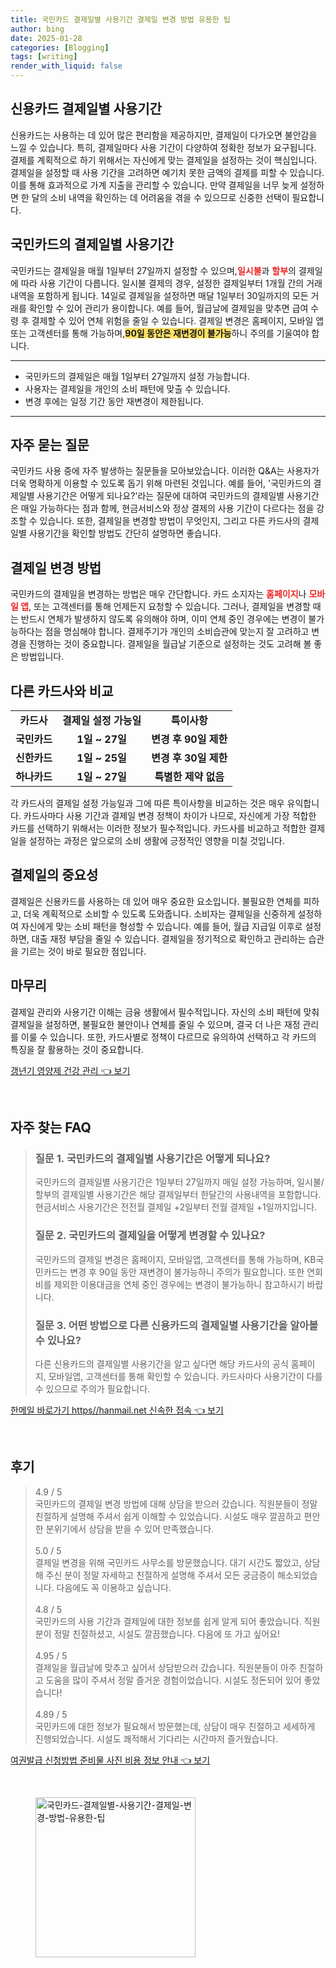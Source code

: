 ```yaml
---
title: 국민카드 결제일별 사용기간 결제일 변경 방법 유용한 팁
author: bing
date: 2025-01-28
categories: [Blogging]
tags: [writing]
render_with_liquid: false
---
```



<h2 id='신용카드_결제일_사용기간'>신용카드 결제일별 사용기간</h2>

<p>신용카드는 사용하는 데 있어 많은 편리함을 제공하지만, 결제일이 다가오면 불안감을 느낄 수 있습니다. 특히, 결제일마다 사용 기간이 다양하여 정확한 정보가 요구됩니다. 결제를 계획적으로 하기 위해서는 자신에게 맞는 결제일을 설정하는 것이 핵심입니다. 결제일을 설정할 때 사용 기간을 고려하면 예기치 못한 금액의 결제를 피할 수 있습니다. 이를 통해 효과적으로 가계 지출을 관리할 수 있습니다. 만약 결제일을 너무 늦게 설정하면 한 달의 소비 내역을 확인하는 데 어려움을 겪을 수 있으므로 신중한 선택이 필요합니다.</p>

<h2 id='국민카드_결제일_사용기간'>국민카드의 결제일별 사용기간</h2>

<p>국민카드는 결제일을 매월 1일부터 27일까지 설정할 수 있으며,<b><span style="color: #ee2323;">일시불</span></b>과 <b><span style="color: #ee2323;">할부</span></b>의 결제일에 따라 사용 기간이 다릅니다. 일시불 결제의 경우, 설정한 결제일부터 1개월 간의 거래 내역을 포함하게 됩니다. 14일로 결제일을 설정하면 매달 1일부터 30일까지의 모든 거래를 확인할 수 있어 관리가 용이합니다. 예를 들어, 월급날에 결제일을 맞추면 급여 수령 후 결제할 수 있어 연체 위험을 줄일 수 있습니다. 결제일 변경은 홈페이지, 모바일 앱 또는 고객센터를 통해 가능하며,<b><span style="background-color: #ffe066;">90일 동안은 재변경이 불가능</span></b>하니 주의를 기울여야 합니다.</p>

<hr />

<ul>
    <li>국민카드의 결제일은 매월 1일부터 27일까지 설정 가능합니다.</li>
    <li>사용자는 결제일을 개인의 소비 패턴에 맞출 수 있습니다.</li>
    <li>변경 후에는 일정 기간 동안 재변경이 제한됩니다.</li>
</ul>

<hr />

<h2 id='자주묻는질문'>자주 묻는 질문</h2>

<p>국민카드 사용 중에 자주 발생하는 질문들을 모아보았습니다. 이러한 Q&A는 사용자가 더욱 명확하게 이용할 수 있도록 돕기 위해 마련된 것입니다. 예를 들어, '국민카드의 결제일별 사용기간은 어떻게 되나요?'라는 질문에 대하여 국민카드의 결제일별 사용기간은 매일 가능하다는 점과 함께, 현금서비스와 정상 결제의 사용 기간이 다르다는 점을 강조할 수 있습니다. 또한, 결제일을 변경할 방법이 무엇인지, 그리고 다른 카드사의 결제일별 사용기간을 확인할 방법도 간단히 설명하면 좋습니다.</p>

<h2 id='결제일_변경_방법'>결제일 변경 방법</h2>

<p>국민카드의 결제일을 변경하는 방법은 매우 간단합니다. 카드 소지자는 <b><span style="color: #ee2323;">홈페이지</span></b>나 <b><span style="color: #ee2323;">모바일 앱</span></b>, 또는 고객센터를 통해 언제든지 요청할 수 있습니다. 그러나, 결제일을 변경할 때는 반드시 연체가 발생하지 않도록 유의해야 하며, 이미 연체 중인 경우에는 변경이 불가능하다는 점을 명심해야 합니다. 결제주기가 개인의 소비습관에 맞는지 잘 고려하고 변경을 진행하는 것이 중요합니다. 결제일을 월급날 기준으로 설정하는 것도 고려해 볼 좋은 방법입니다.</p>

<h2 id='다른카드사_비교'>다른 카드사와 비교</h2>

<table>
    <tr>
        <td style="text-align: center; height: 17px;"><b>카드사</b></td>
        <td style="text-align: center; height: 17px;"><b>결제일 설정 가능일</b></td>
        <td style="text-align: center; height: 17px;"><b>특이사항</b></td>
    </tr>
    <tr>
        <td style="text-align: center; height: 17px;"><b>국민카드</b></td>
        <td style="text-align: center; height: 17px;"><b>1일 ~ 27일</b></td>
        <td style="text-align: center; height: 17px;"><b>변경 후 90일 제한</b></td>
    </tr>
    <tr>
        <td style="text-align: center; height: 17px;"><b>신한카드</b></td>
        <td style="text-align: center; height: 17px;"><b>1일 ~ 25일</b></td>
        <td style="text-align: center; height: 17px;"><b>변경 후 30일 제한</b></td>
    </tr>
    <tr>
        <td style="text-align: center; height: 17px;"><b>하나카드</b></td>
        <td style="text-align: center; height: 17px;"><b>1일 ~ 27일</b></td>
        <td style="text-align: center; height: 17px;"><b>특별한 제약 없음</b></td>
    </tr>
</table>

<p>각 카드사의 결제일 설정 가능일과 그에 따른 특이사항을 비교하는 것은 매우 유익합니다. 카드사마다 사용 기간과 결제일 변경 정책이 차이가 나므로, 자신에게 가장 적합한 카드를 선택하기 위해서는 이러한 정보가 필수적입니다. 카드사를 비교하고 적합한 결제일을 설정하는 과정은 앞으로의 소비 생활에 긍정적인 영향을 미칠 것입니다.</p>

<h2 id='결제일_중요성'>결제일의 중요성</h2>

<p>결제일은 신용카드를 사용하는 데 있어 매우 중요한 요소입니다. 불필요한 연체를 피하고, 더욱 계획적으로 소비할 수 있도록 도와줍니다. 소비자는 결제일을 신중하게 설정하여 자신에게 맞는 소비 패턴을 형성할 수 있습니다. 예를 들어, 월급 지급일 이후로 설정하면, 대출 재정 부담을 줄일 수 있습니다. 결제일을 정기적으로 확인하고 관리하는 습관을 기르는 것이 바로 필요한 점입니다.</p>

<h2 id='마무리'>마무리</h2>

<p>결제일 관리와 사용기간 이해는 금융 생활에서 필수적입니다. 자신의 소비 패턴에 맞춰 결제일을 설정하면, 불필요한 불안이나 연체를 줄일 수 있으며, 결국 더 나은 재정 관리를 이룰 수 있습니다. 또한, 카드사별로 정책이 다르므로 유의하여 선택하고 각 카드의 특징을 잘 활용하는 것이 중요합니다.</p>


<p><a class="click-button" title="갱년기 영양제 건강 관리" href="https://adkhouse.github.io/posts/%EA%B0%B1%EB%85%84%EA%B8%B0-%EC%98%81%EC%96%91%EC%A0%9C-%EA%B1%B4%EA%B0%95-%EA%B4%80%EB%A6%AC/" rel="dofollow">갱년기 영양제 건강 관리 👈 보기</a></p><br>
<h2 id='자주_찾는_FAQ'>자주 찾는 FAQ</h2>
<div itemscope="" itemtype="https://schema.org/FAQPage">
<blockquote>
<div itemscope="" itemprop="mainEntity" itemtype="https://schema.org/Question">
<h3 itemprop="name">질문 1. 국민카드의 결제일별 사용기간은 어떻게 되나요?</h3>
<div itemscope="" itemprop="acceptedAnswer" itemtype="https://schema.org/Answer">
<span itemprop="text">
<p>국민카드의 결제일별 사용기간은 1일부터 27일까지 매일 설정 가능하며, 일시불/할부의 결제일별 사용기간은 해당 결제일부터 한달간의 사용내역을 포함합니다. 현금서비스 사용기간은 전전월 결제일 +2일부터 전월 결제일 +1일까지입니다.</p>
</span>
</div>
</div>
<div itemscope="" itemprop="mainEntity" itemtype="https://schema.org/Question">
<h3 itemprop="name">질문 2. 국민카드의 결제일을 어떻게 변경할 수 있나요?</h3>
<div itemscope="" itemprop="acceptedAnswer" itemtype="https://schema.org/Answer">
<span itemprop="text">
<p>국민카드의 결제일 변경은 홈페이지, 모바일앱, 고객센터를 통해 가능하며, KB국민카드는 변경 후 90일 동안 재변경이 불가능하니 주의가 필요합니다. 또한 연회비를 제외한 이용대금을 연체 중인 경우에는 변경이 불가능하니 참고하시기 바랍니다.</p>
</span>
</div>
</div>
<div itemscope="" itemprop="mainEntity" itemtype="https://schema.org/Question">
<h3 itemprop="name">질문 3. 어떤 방법으로 다른 신용카드의 결제일별 사용기간을 알아볼 수 있나요?</h3>
<div itemscope="" itemprop="acceptedAnswer" itemtype="https://schema.org/Answer">
<span itemprop="text">
<p>다른 신용카드의 결제일별 사용기간을 알고 싶다면 해당 카드사의 공식 홈페이지, 모바일앱, 고객센터를 통해 확인할 수 있습니다. 카드사마다 사용기간이 다를 수 있으므로 주의가 필요합니다.</p>
</span>
</div>
</div>
</blockquote>
</div>
<p><a class="click-button" title="한메일 바로가기 https//hanmail.net 신속한 접속" href="https://adkhouse.github.io/posts/%ED%95%9C%EB%A9%94%EC%9D%BC-%EB%B0%94%EB%A1%9C%EA%B0%80%EA%B8%B0-httpshanmail.net-%EC%8B%A0%EC%86%8D%ED%95%9C-%EC%A0%91%EC%86%8D/" rel="dofollow">한메일 바로가기 https//hanmail.net 신속한 접속 👈 보기</a></p><br>
<h2 id='후기'>후기</h2>
<div itemscope itemtype="https://schema.org/Product">
  <blockquote>
  <div itemprop="review" itemscope itemtype="https://schema.org/Review">
      <div itemprop="reviewRating" itemscope itemtype="https://schema.org/Rating"> <span itemprop="ratingValue">4.9</span> / <span itemprop="bestRating">5</span> </div>
      <span itemprop="reviewBody">국민카드의 결제일 변경 방법에 대해 상담을 받으러 갔습니다. 직원분들이 정말 친절하게 설명해 주셔서 쉽게 이해할 수 있었습니다. 시설도 매우 깔끔하고 편안한 분위기에서 상담을 받을 수 있어 만족했습니다.</span>
  </div>
  <br>
  <div itemprop="review" itemscope itemtype="https://schema.org/Review">
      <div itemprop="reviewRating" itemscope itemtype="https://schema.org/Rating"> <span itemprop="ratingValue">5.0</span> / <span itemprop="bestRating">5</span> </div>
      <span itemprop="reviewBody">결제일 변경을 위해 국민카드 사무소를 방문했습니다. 대기 시간도 짧았고, 상담해 주신 분이 정말 자세하고 친절하게 설명해 주셔서 모든 궁금증이 해소되었습니다. 다음에도 꼭 이용하고 싶습니다.</span>
  </div>
  <br>
  <div itemprop="review" itemscope itemtype="https://schema.org/Review">
      <div itemprop="reviewRating" itemscope itemtype="https://schema.org/Rating"> <span itemprop="ratingValue">4.8</span> / <span itemprop="bestRating">5</span> </div>
      <span itemprop="reviewBody">국민카드의 사용 기간과 결제일에 대한 정보를 쉽게 알게 되어 좋았습니다. 직원분이 정말 친절하셨고, 시설도 깔끔했습니다. 다음에 또 가고 싶어요!</span>
  </div>
  <br>
  <div itemprop="review" itemscope itemtype="https://schema.org/Review">
      <div itemprop="reviewRating" itemscope itemtype="https://schema.org/Rating"> <span itemprop="ratingValue">4.95</span> / <span itemprop="bestRating">5</span> </div>
      <span itemprop="reviewBody">결제일을 월급날에 맞추고 싶어서 상담받으러 갔습니다. 직원분들이 아주 친절하고 도움을 많이 주셔서 정말 즐거운 경험이었습니다. 시설도 정돈되어 있어 좋았습니다!</span>
  </div>
  <br>
  <div itemprop="review" itemscope itemtype="https://schema.org/Review">
      <div itemprop="reviewRating" itemscope itemtype="https://schema.org/Rating"> <span itemprop="ratingValue">4.89</span> / <span itemprop="bestRating">5</span> </div>
      <span itemprop="reviewBody">국민카드에 대한 정보가 필요해서 방문했는데, 상담이 매우 친절하고 세세하게 진행되었습니다. 시설도 쾌적해서 기다리는 시간마저 즐거웠습니다.</span>
  </div>
  </blockquote>
</div>
<p><a class="click-button" title="여권발급 신청방법 준비물 사진 비용 정보 안내" href="https://adkhouse.github.io/posts/%EC%97%AC%EA%B6%8C%EB%B0%9C%EA%B8%89-%EC%8B%A0%EC%B2%AD%EB%B0%A9%EB%B2%95-%EC%A4%80%EB%B9%84%EB%AC%BC-%EC%82%AC%EC%A7%84-%EB%B9%84%EC%9A%A9-%EC%A0%95%EB%B3%B4-%EC%95%88%EB%82%B4/" rel="dofollow">여권발급 신청방법 준비물 사진 비용 정보 안내 👈 보기</a></p><br>
<figure class="image"><img src="https://adkhouse.github.io/assets/img/thumbnail/국민카드-결제일별-사용기간-결제일-변경-방법-유용한-팁.webp" alt="국민카드-결제일별-사용기간-결제일-변경-방법-유용한-팁" width="256" height="256"></figure>